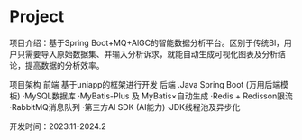 # Project
项目介绍：基于Spring Boot+MQ+AlGC的智能数据分析平台。区别于传统Bl，用户只需要导入原始数据集、并输入分析诉求，就能自动生成可视化图表及分析结论，提高数据的分析效率。


项目架构
前端
基于uniapp的框架进行开发
后端
.Java Spring Boot (万用后端模板)
·MySQL数据库
·MyBatis-Plus 及 MyBatis×自动生成
·Redis + Redisson限流
·RabbitMQ消息队列
·第三方Al SDK (AI能力)
·JDK线程池及异步化

开发时间：2023.11-2024.2



